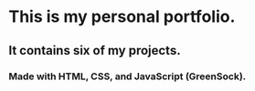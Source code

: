 # This is my personal portfolio.
## It contains six of my projects.
### Made with HTML, CSS, and JavaScript (GreenSock).
